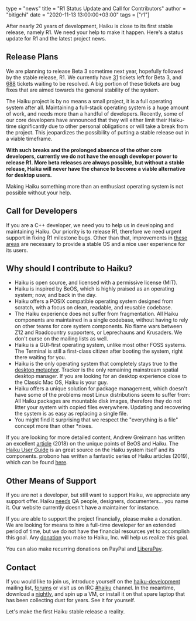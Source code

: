 type = "news"
title = "R1 Status Update and Call for Contributors"
author = "bitigchi"
date = "2020-11-13 13:00:00+03:00"
tags = ["r1"]

After nearly 20 years of development, Haiku is close to its first stable release, namely R1. We need your help to make it happen. Here's a status update for R1 and the latest project news.

## Release Plans

We are planning to release Beta 3 sometime next year, hopefully followed by the stable release, R1. We currently have [31](https://dev.haiku-os.org/query?status=assigned&status=in-progress&status=reopened&status=new&group=status&milestone=R1%2Fbeta3) tickets left for Beta 3, and [688](https://dev.haiku-os.org/query?status=assigned&status=in-progress&status=reopened&status=new&group=status&milestone=R1) tickets waiting to be resolved. A big portion of these tickets are bug fixes that are aimed towards the general stability of the system.

The Haiku project is by no means a small project, it is a full operating system after all. Maintaining a full-stack operating system is a huge amount of work, and needs more than a handful of developers. Recently, some of our core developers have announced that they will either limit their Haiku-time significantly due to other personal obligations or will take a break from the project. This jeopardizes the possibility of putting a stable release out in a viable timeframe.

**With such breaks and the prolonged absence of the other core developers, currently we do not have the enough developer power to release R1. More beta releases are always possible, but without a stable release, Haiku will never have the chance to become a viable alternative for desktop users.**

Making Haiku something more than an enthusiast operating system is not possible without your help.

## Call for Developers

If you are a C++ developer, we need you to help us in developing and maintaining Haiku. Our priority is to release R1, therefore we need urgent support in fixing R1 milestone bugs. Other than that, improvements in [these areas](https://www.haiku-os.org/community/getting-involved/developing) are necessary to provide a stable OS and a nice user experience for its users.

## Why should I contribute to Haiku?

- Haiku is open source, and licensed with a permissive license (MIT).
- Haiku is inspired by BeOS, which is highly praised as an operating system; now, and back in the day.
- Haiku offers a POSIX compatible operating system designed from scratch, with a focus on clean, readable, and reusable codebase.
- The Haiku experience does not suffer from fragmentation. All Haiku components are maintained in a single codebase, without having to rely on other teams for core system components. No flame wars between Z12 and Roadcountry supporters, or Leprechauns and Krusaders. We don't curse on the mailing lists as well.
- Haiku is a GUI-first operating system, unlike most other FOSS systems. The Terminal is still a first-class citizen after booting the system, right there waiting for you.
- Haiku is the only operating system that completely stays true to the [desktop metaphor](https://en.wikipedia.org/wiki/Desktop_metaphor). Tracker is the only remaining mainstream spatial desktop manager. If you are looking for an desktop experience close to the Classic Mac OS, Haiku is your guy.
- Haiku offers a unique solution for package management, which doesn't have some of the problems most Linux distributions seem to suffer from: All Haiku packages are mountable disk images, therefore they do not litter your system with copied files everywhere. Updating and recovering the system is as easy as replacing a single file.
- You might find it surprising that we respect the "everything is a file" concept more than other \*nixes.

If you are looking for more detailed content, Andrew Greimann has written an excellent [article](https://osvoyager.wordpress.com/2018/11/30/what-makes-beos-and-haiku-unique/) (2018) on the unique points of BeOS and Haiku. The [Haiku User Guide](https://www.haiku-os.org/docs/userguide/en/contents.html) is an great source on the Haiku system itself and its components. probono has written a fantastic series of Haiku articles (2019), which can be found [here](https://medium.com/@probonopd/my-first-day-with-haiku-shockingly-good-8930cad4bbb0).

## Other Means of Support

If you are not a developer, but still want to support Haiku, we appreciate any support offer. Haiku [needs](https://www.haiku-os.org/community/getting-involved/) QA people, designers, documenters... you name it. Our website currently doesn't have a maintainer for instance.

If you are able to support the project financially, please make a donation. We are looking for means to hire a full-time developer for an extended period of time, but we do not have the financial resources yet to accomplish this goal. Any [donation](https://www.haiku-inc.org/donate/) you make to Haiku, Inc. will help us realize this goal.

You can also make recurring donations on PayPal and [LiberaPay](https://liberapay.com/haiku.inc/).

## Contact

If you would like to join us, introduce yourself on the [haiku-development](https://www.freelists.org/list/haiku-development) mailing list, [forums](https://discuss.haiku-os.org) or visit us on IRC [#haiku](irc://chat.freenode.net/haiku) channel. In the meantime, download a [nightly](https://download.haiku-os.org), and spin up a VM, or install it on that spare laptop that has been collecting dust for years. See it for yourself.

Let's make the first Haiku stable release a reality.
